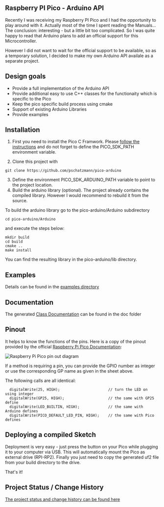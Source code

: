 ## Raspberry PI Pico - Arduino API

Recently I was receiving my Raspberry PI Pico and I had the opportunity to play around with it. Actually most of the time I spent reading the Manuals...
The conclusion: interesting - but a little bit too complicated. So I was quite happy to read that Arduino plans to add an official support for this Microcontroller. 

However I did not want to wait for the official support to be available, so as a temporary solution, I decided to make my own Arduino API availale as a separate project. 

## Design goals

- Provide a full implementation of the Arduino API 
- Provide additional easy to use C++ classes for the functionaity which is specific to the Pico
- Keep the pico specific build process using cmake
- Support of existing Arduino Libraries
- Provide examples 

## Installation

1. First you need to install the Pico C Framwork. Please [follow the instructions](https://datasheets.raspberrypi.org/pico/getting-started-with-pico.pdf) and do not forget to define the PICO_SDK_PATH environment variable.

2. Clone this project with 

```
git clone https://github.com/pschatzmann/pico-arduino
```
3. Define the environment PICO_SDK_ARDUINO_PATH variable to point to the project location.
4. Build the arduino library (optional). 
The project already contains the compiled library. However I would recommend to rebuild it from the source.

To build the arduino library go to the pico-arduino/Arduino subdirectory 
```
cd pico-arduino/Arduino
```
and execute the steps below:
```
mkdir build
cd build 
cmake ..
make install
```

You can find the resulting library in the pico-arduino/lib directory.

## Examples

Details can be found in the [examples directory](examples)

## Documentation

The generated [Class Documentation](https://pschatzmann.github.io/pico-arduino/doc/html/) can be found in the doc folder

## Pinout

It helps to know the functions of the pins. Here is a copy of the pinout provided by the official [Raspberry Pi Pico Documentation](https://www.raspberrypi.org/documentation/pico/getting-started/):

<img src="https://www.raspberrypi.org/documentation/pico/getting-started/static/15243f1ffd3b8ee646a1708bf4c0e866/Pico-R3-Pinout.svg" alt="Raspberry Pi Pico pin out diagram">

If a method is requiring a pin, you can provide the GPIO number as integer or use the corresponding GP name as given in the sheet above.

The following calls are all identical:

```
  digitalWrite(25, HIGH);                      // turn the LED on using integer
  digitalWrite(GP25, HIGH);                    // the same with GP25 define
  digitalWrite(LED_BUILTIN, HIGH);             // the same with Arduino defines 
  digitalWrite(PICO_DEFAULT_LED_PIN, HIGH);    // the same with Pico defines 
```

## Deploying a compiled Sketch

Deployment is very easy - just press the button on your Pico while plugging it to your computer via USB. This will automatically mount the Pico as external drive (RPI-RP2).
Finally you just need to copy the generated uf2 file from your build directory to the drive.

That's it!

## Project Status / Change History

[The project status and change history can be found here](history.md)
